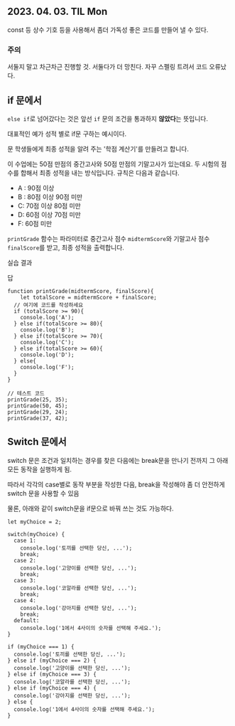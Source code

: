 ## 2023. 04. 03. TIL Mon

const 등 상수 기호 등을 사용해서 좀더 가독성 좋은 코드를 만들어 낼 수 있다. 


### 주의 

서둘지 말고 차근차근 진행할 것. 서둘다가 더 망친다. 자꾸 스펠링 트려서 코드 오류났다. 


## if 문에서

```else if```로 넘어갔다는 것은 앞선 ```if``` 문의 조건을 통과하지 **않았다**는 뜻입니다. 

대표적인 예가 성적 별로 if문 구하는 예시이다.


문
학생들에게 최종 성적을 알려 주는 '학점 계산기'를 만들려고 합니다.

이 수업에는 50점 만점의 중간고사와 50점 만점의 기말고사가 있는데요. 두 시험의 점수를 합해서 최종 성적을 내는 방식입니다. 규칙은 다음과 같습니다.

 * A : 90점 이상
 * B : 80점 이상 90점 미만
 * C: 70점 이상 80점 미만
 * D: 60점 이상 70점 미만
 * F: 60점 미만

```printGrade``` 함수는 파라미터로 중간고사 점수 ```midtermScore```와 기말고사 점수 ```finalScore```를 받고, 최종 성적을 출력합니다.

실습 결과


답
```
function printGrade(midtermScore, finalScore){
	let totalScore = midtermScore + finalScore;
  // 여기에 코드를 작성하세요
  if (totalScore >= 90){
    console.log('A');
  } else if(totalScore >= 80){
    console.log('B');
  } else if(totalScore >= 70){
    console.log('C');
  } else if(totalScore >= 60){
    console.log('D');
  } else{
    console.log('F');
  }
}

// 테스트 코드
printGrade(25, 35);
printGrade(50, 45);
printGrade(29, 24);
printGrade(37, 42);

```


## Switch 문에서

switch 문은 조건과 일치하는 경우를 찾은 다음에는 break문을 만나기 전까지 그 아래 모든 동작을 실행하게 됨. 

따라서 각각의 case별로 동작 부분을 작성한 다음, break을 작성해야 좀 더 안전하게 switch 문을 사용할 수 있음 

물론, 아래와 같이  switch문을 if문으로 바꿔 쓰는 것도 가능하다. 
```
let myChoice = 2;

switch(myChoice) {
  case 1:
    console.log('토끼를 선택한 당신, ...');
    break;
  case 2:
    console.log('고양이를 선택한 당신, ...');
    break;
  case 3:
    console.log('코알라를 선택한 당신, ...');
    break;
  case 4:
    console.log('강아지를 선택한 당신, ...');
    break;
  default:
    console.log('1에서 4사이의 숫자를 선택해 주세요.'); 
}

if (myChoice === 1) {
  console.log('토끼를 선택한 당신, ...');
} else if (myChoice === 2) {
  console.log('고양이를 선택한 당신, ...');
} else if (myChoice === 3) {
  console.log('코알라를 선택한 당신, ...');
} else if (myChoice === 4) {
  console.log('강아지를 선택한 당신, ...');
} else {
  console.log('1에서 4사이의 숫자를 선택해 주세요.');
}
```
